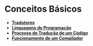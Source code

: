 # Conceitos Básicos

- [**Tradutores**](/conceitos-basicos/tradutores)
- [**Linguagens de Programação**](/conceitos-basicos/linguagens-de-programacao)
- [**Processo de Tradução de um Código**](/conceitos-basicos/processo-de-traducao-de-um-codigo)
- [**Funcionamento de um Compilador**](/conceitos-basicos/funcionamento-de-um-compilador)
